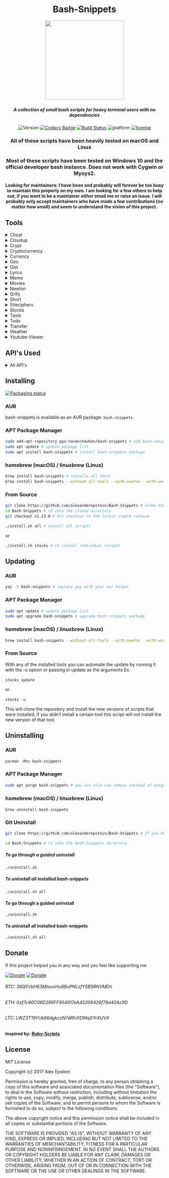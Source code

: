<div align="center">

# Bash-Snippets

<img src="https://cloud.githubusercontent.com/assets/2059754/24601246/753a7f36-1858-11e7-9d6b-7a0e64fb27f7.png" height="250px" width="250px">

##### A collection of small bash scripts for heavy terminal users with no dependencies

![Version](https://img.shields.io/github/release/alexanderepstein/Bash-Snippets.svg) [![Codacy Badge](https://api.codacy.com/project/badge/Grade/a4bf023a3d0d499abc9d2bf14b296a14)](https://www.codacy.com/app/alexanderepstein/Bash-Snippets?utm_source=github.com&amp;utm_medium=referral&amp;utm_content=alexanderepstein/Bash-Snippets&amp;utm_campaign=Badge_Grade) [![Build Status](https://travis-ci.org/alexanderepstein/Bash-Snippets.svg?branch=master)](https://travis-ci.org/alexanderepstein/Bash-Snippets) ![platform](https://img.shields.io/badge/platform-OSX%2C%20Linux%20%26%20Windows-blue.svg)  [![license](https://img.shields.io/github/license/mashape/apistatus.svg?style=plastic)]()



### All of these scripts have been heavily tested on macOS and Linux
### Most of these scripts have been tested on Windows 10 and the official developer bash instance. Does not work with Cygwin or Mysys2.

#### Looking for maintainers: I have been and probably will forever be too busy to maintain this properly on my own. I am looking for a few others to help out, if you want to be a maintainer either email me or raise an issue. I will probably only accept maintainers who have made a few contributions (no matter how small) and seem to understand the vision of this project.

</div>

## Tools

<details>
<summary>Cheat</summary>

The fastest way to find {command options|code pieces} you need

Supports multiple languages and many bash commands

<div align="center">

<img max-height="500px" max-width="500px" src="https://github.com/alexanderepstein/Bash-Snippets/blob/master/cheat/cheat.png?raw=true">

</div>
</details>

<details>
<summary>Cloudup</summary>

A tool that facilitates backing up github repositories to bitbucket

If you have ever felt the fear of the github unicorn this could be your savior

Furthermore you can backup the repositories of any github user to your bitbucket.

Backup all github repositories of the designated user at once with the -a option.
Or run it with no flags and backup individual repositories.

<div align="center">

<img height="75%" width="75%" src="https://github.com/alexanderepstein/Bash-Snippets/blob/master/cloudup/cloudup.png?raw=true">

</div>
</details>


<details>
<summary>Crypt</summary>

A wrapper for openssl that allows for quickly encrypting and decrypting files

```bash
crypt -e [original file] [encrypted file] # encrypts files
crypt -d [encrypted file] [output file] # decrypts files
```
#### Encryption Details
* Uses AES 256 level encryption
* Key is salted before creation
* Password is never in plain text, and OpenSSL generates key based on password
* Encrypted data is encoded in Base64, so it can be used as plain text in an email. (Not usually necessary if attached as a file)

**Tested With**  .pdf, .txt, .docx, .doc, .png, .jpeg

**CAUTION**  Make sure to use different filenames, otherwise your file will be overwritten!


<div align="center">

<img max-height="500px" max-width="500px" src="https://github.com/alexanderepstein/Bash-Snippets/blob/master/crypt/crypt.png?raw=true">

</div>
</details>


<details>
<summary>Cryptocurrency</summary>

Converts Cryptocurrency based on realtime exchange rates of the top 10 cryptos

<div align="center">

<img max-height="500px" max-width="505px" src="https://github.com/alexanderepstein/Bash-Snippets/blob/master/cryptocurrency/cryptocurrency.png?raw=true">

</div>

Originally written by: [Jonas-Taha El Sesiy](https://github.com/elsesiy)
Heavy modifications by: [Alex Epstein](https://github.com/alexanderepstein)
</details>


<details>
<summary>Currency</summary>

Converts currency based on realtime exchange rates

<div align="center">

<img max-height="500px" max-width="500px" src="https://github.com/alexanderepstein/Bash-Snippets/blob/master/currency/currency.png?raw=true">

</div>

If you want to bypass to guided input you can pass in 3 arguments and it will run from there
ex.```currency [baseCurrency] [exchangeToCurrency] [amountBeingExchanged]```
so a valid use case would be ```currency USD EUR 12.35```
</details>


<details>
<summary>Geo</summary>

Provides data for  wan, lan, router, dns, mac, and ip geolocation


<div align="center">

<img max-height="500px" max-width="500px" src="https://github.com/alexanderepstein/Bash-Snippets/blob/master/geo/geo.png?raw=true">

</div>

Written by: [Jake Meyer](https://github.com/jakewmeyer)
</details>

<details>
<summary>Gist</summary>

Manage your gist like a pro

Clone your owned gists and starred gists as git repos, and Fetch/Create/Edit/Delete them with Github API. It also supports quick search with hashtag and contents.

For more information, please go through the [guide](gist/README.md)

<div align="center">

<img max-height="500px" max-width="500px" src="https://github.com/alexanderepstein/Bash-Snippets/blob/master/gist/gist.png?raw=true">

</div>

Written by: [typebrook](https://github.com/typebrook)
</details>

<details>
<summary>Lyrics</summary>

Grab lyrics for a given song quickly from the command line.


<div align="center">

<img max-height="500px" max-width="500px" src="https://github.com/alexanderepstein/Bash-Snippets/blob/master/lyrics/lyrics.png?raw=true">

</div>

</details>

<details>
<summary>Meme</summary>

A lightning fast meme generator.


<div align="center">

<img max-height="500px" max-width="500px" src="https://github.com/alexanderepstein/Bash-Snippets/blob/master/meme/meme.png?raw=true">

</div>

</details>

<details>
<summary>Movies</summary>

Quick search that grabs relevant information about a movie

<div align="center">

<img max-height="500px" max-width="500px" src="https://github.com/alexanderepstein/Bash-Snippets/blob/master/movies/movies.png?raw=true">

</div>
</details>


<details>
<summary>Newton</summary>

Performs numerical calculations all the way up to symbolic math parsing.

<div align="center">

<img max-height="500px" max-width="500px" src="https://github.com/alexanderepstein/Bash-Snippets/blob/master/newton/newton.png?raw=true">

</div>
</details>


<details>
<summary>Qrify</summary>

Takes any string of text and turns it into a qr code

This is useful for sending links or saving a string of commands to your phone


<div align="center">

<img max-height="500px" max-width="500px" src="https://github.com/alexanderepstein/Bash-Snippets/blob/master/qrify/qrify.png?raw=true">

</div>

Written by: [Linyos Torovoltos](http://github.com/linyostorovovoltos)
</details>


<details>
<summary>Short</summary>

Gets the link that is being masked by a url shortner

<div align="center">

<img max-height="500px" max-width="500px" src="https://github.com/alexanderepstein/Bash-Snippets/blob/master/short/short.png?raw=true">

</div>
</details>

<details>
<summary>Siteciphers</summary>

Check which ciphers are enabled / disabled for a given https site.

Sometimes ciphers are deemed vulnerable, so when you are changing configuration, this can be used to confirm that the cipher truly is disabled.

Some browsers (For example old versions of IE) don't support some of the newer ciphers, which would be a good example of when a SysAdmin would need a list of currently supported ciphers so that changes can be made.

<div align="center">

<img height="75%" width="75%" src="https://github.com/alexanderepstein/Bash-Snippets/blob/master/siteciphers/siteciphers.png?raw=true">

</div>
</details>


<details>
<summary>Stocks</summary>

Provides information about a certain stock symbol


<div align="center">

<img max-height="500px" max-width="500px" src="https://github.com/alexanderepstein/Bash-Snippets/blob/master/stocks/stocks.png?raw=true">

</div>
</details>


<details>
<summary>Taste</summary>

Recommendation engine that provides three similar items like the supplied item

Also can provide information on a given item

Valid items are: shows, books, music, artists, movies, authors, games

<div align="center">

<img max-height="500px" max-width="500px" src="https://github.com/alexanderepstein/Bash-Snippets/blob/master/taste/taste.png?raw=true">

</div>

### Needs an API Key (don't worry it's free)
* Get the API key [here](https://tastedive.com/account/api_access)
* After getting the API key run the following line ```export TASTE_API_KEY="yourAPIKeyGoesHere" >> ~/.bash_profile```
</details>


<details>
<summary>Todo</summary>

A simplistic command line todo list


<div align="center">

<img max-height="500px" max-width="500px" src="https://github.com/alexanderepstein/Bash-Snippets/blob/master/todo/todo.png?raw=true">

</div>
</details>


<details>
<summary>Transfer</summary>

Quickly transfer files from the command line.


<div align="center">

<img max-height="500px" max-width="500px" src="https://github.com/alexanderepstein/Bash-Snippets/blob/master/transfer/transfer.png?raw=true">

</div>
</details>


<details>
<summary>Weather</summary>

Provides a 3 day forecast

With no arguments it will grab the weather for your location as determined by your ip

<div align="center">

<img height="75%" width="75%" src="https://github.com/alexanderepstein/Bash-Snippets/blob/master/weather/weather.png?raw=true">

</div>

With arguments you can pass in a city or country and get the weather in that area


Also can show the current moon phase

<div align="center">

<img height="75%" width="75%" src="https://github.com/alexanderepstein/Bash-Snippets/blob/master/weather/moon.png?raw=true">

</div>
</details>


<details>
<summary>Youtube-Viewer</summary>

Provides a way to watch youtube videos from the terminal.

You can use ```ytview -c [channel name]``` to see recent videos by that artist.

You can use ```ytview -s [videoToSearch]``` or just ```ytview [videoToSearch]``` to search for videos.


<div align="center">

<img height="75%" width="75%" src="https://github.com/alexanderepstein/Bash-Snippets/blob/master/ytview/ytview.png?raw=true">

</div>

Written by: [Linyos Torovoltos](http://github.com/linyostorovovoltos)
</details>

## API's Used

<details>
<summary>All API's</summary>

* To get location based on ip address: [ipinfo](https://ipinfo.io)
* To get and print weather based on a location: [wttr](http://wttr.in)
* To grab the stock information in JSON format: [alphavantage](https://www.alphavantage.co)
* To grab the latest exchange rate between currencies: [fixer](http://fixer.io)
* To grab information on movies: [omdbapi](http://www.omdbapi.com/)
* To grab recommendations based on an item: [tastedive](https://tastedive.com)
* To determine masked link behind url shortner: [ki.tc](http://ki.tc)
* To grab cheatsheets for commands and languages: [cheat](http://cheat.sh/)
* To encode text into a qr code: [qrenco](http://qrenco.de)
* To grab a list of a users repositories: [github](https://developer.github.com/v3/)
* To upload a repository to bitbucket: [bitbucket](https://developer.atlassian.com/bitbucket/api/2/reference/)
* To get your WAN ip address: [ipify](https://www.ipify.org/)
* To grab the latest exchange rate between cryptocurrencies to standard currencies: [coinmarketcap](https://coinmarketcap.com/api/)
* To perform symbolic math and other computations: [newton](https://newton.now.sh)
* To transfer files: [transfer](https://transfer.sh)
* To grab lyrics from a song: [lyrics.ovh](http://docs.lyricsovh.apiary.io)
* To generate memes: [MemeGen](https://memegen.link)
* To get a chart of the top 10 cryptocurrencies [rate.sx](http://rate.sx)

</details>


## Installing

[![Packaging status](https://repology.org/badge/vertical-allrepos/bash-snippets.svg)](https://repology.org/project/bash-snippets/versions)

### AUR

bash-snippets is available as an AUR package: `bash-snippets`.

### APT Package Manager

```bash
sudo add-apt-repository ppa:navanchauhan/bash-snippets # add bash-snippets PPA
sudo apt update # update package list
sudo apt install bash-snippets # install bash-snippets package
```

### homebrew (macOS) / linuxbrew (Linux)

```bash
brew install bash-snippets # installs all tools
brew install bash-snippets --without-all-tools --with-newton --with-weather # specifying install for individual tools
```

### From Source

```bash
git clone https://github.com/alexanderepstein/Bash-Snippets # clone the repository
cd Bash-Snippets # cd into the cloned directory
git checkout v1.23.0 # Git checkout to the latest stable release
```
```bash
./install.sh all # install all scripts
```

or

```bash
./install.sh stocks # to install individual scripts
```

## Updating

### AUR

```bash
yay -S bash-snippets # replace yay with your aur helper
```

### APT Package Manager

```bash
sudo apt update # update package list
sudo apt upgrade bash-snippets # upgrade bash-snippets package
```

### homebrew (macOS) / linuxbrew (Linux)

```bash
brew install bash-snippets --without-all-tools --with-newton --with-weather # specifying install for individual tools
```

### From Source

With any of the installed tools you can automate the update by running it with the -u option or passing in update as the arguments Ex.

`stocks update`

or

`stocks -u`

This will clone the repository and install the new versions of scripts that were installed, if you didn’t install a certain tool this script will not install the new version of that tool.

## Uninstalling

### AUR

`pacman -Rns bash-snippets`

### APT Package Manager

```bash
sudo apt purge bash-snippets # you can also use remove instead of purge
```

### homebrew (macOS) / linuxbrew (Linux)

`brew uninstall bash-snippets`

### Git Uninstall

```bash
git clone https://github.com/alexanderepstein/Bash-Snippets # If you don't have the Bash-Snippets folder anymore clone the repository
```

```bash
cd Bash-Snippets # cd into the Bash-Snippets directory:
```


##### To go through a guided uninstall
```bash
./uninstall.sh
```

##### To uninstall all installed bash-snippets
```bash
./uninstall.sh all
```

#### To go through a guided uninstall
```bash
./uninstall.sh
```

#### To uninstall all installed bash-snippets
```bash
./uninstall.sh all
```

</details>


## Donate
If this project helped you in any way and you feel like supporting me

[![Donate](https://img.shields.io/badge/Donate-Venmo-blue.svg)](https://venmo.com/AlexanderEpstein)
[![Donate](https://img.shields.io/badge/Donate-SquareCash-green.svg)](https://cash.me/$AlexEpstein)

###### BTC: 38Q5VbH63MtouxHu8BuPNLzfY5B5RNVMDn
###### ETH: 0xf7c60C06D298FF954917eA45206426f79d40Ac9D
###### LTC: LWZ3T19YUk66dgkczN7dRhiXDMqSYrXUV4

#### Inspired by: [Ruby-Scripts](https://github.com/jakewmeyer/Ruby-Scripts)

## License

MIT License

Copyright (c) 2017 Alex Epstein

Permission is hereby granted, free of charge, to any person obtaining a copy of this software and associated documentation files (the "Software"), to deal in the Software without restriction, including without limitation the rights to use, copy, modify, merge, publish, distribute, sublicense, and/or sell copies of the Software, and to permit persons to whom the Software is furnished to do so, subject to the following conditions:

The above copyright notice and this permission notice shall be included in all copies or substantial portions of the Software.

THE SOFTWARE IS PROVIDED "AS IS", WITHOUT WARRANTY OF ANY KIND, EXPRESS OR IMPLIED, INCLUDING BUT NOT LIMITED TO THE WARRANTIES OF MERCHANTABILITY, FITNESS FOR A PARTICULAR PURPOSE AND NONINFRINGEMENT. IN NO EVENT SHALL THE AUTHORS OR COPYRIGHT HOLDERS BE LIABLE FOR ANY CLAIM, DAMAGES OR OTHER LIABILITY, WHETHER IN AN ACTION OF CONTRACT, TORT OR OTHERWISE, ARISING FROM, OUT OF OR IN CONNECTION WITH THE SOFTWARE OR THE USE OR OTHER DEALINGS IN THE SOFTWARE.
